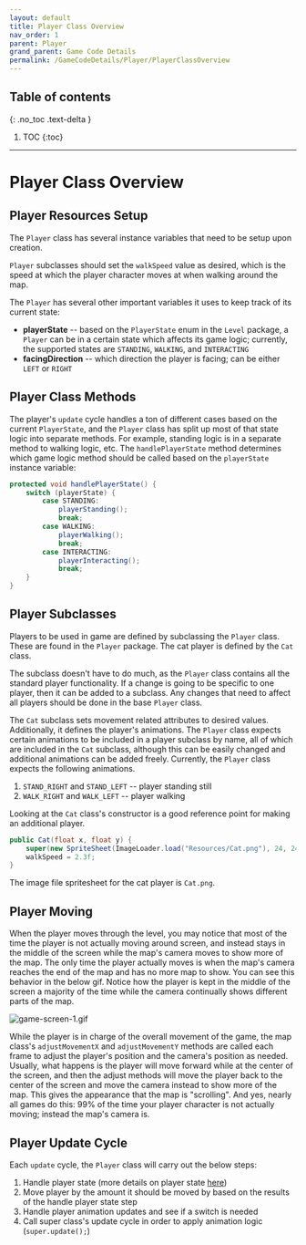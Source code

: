 ```yaml
---
layout: default
title: Player Class Overview
nav_order: 1
parent: Player
grand_parent: Game Code Details
permalink: /GameCodeDetails/Player/PlayerClassOverview
---
```


## Table of contents
{: .no_toc .text-delta }

1. TOC
{:toc}

---

# Player Class Overview

## Player Resources Setup

The `Player` class has several instance variables that need to be setup upon creation.

`Player` subclasses should set the `walkSpeed` value as desired, which is the speed at which the player character moves at when walking around the map.

The `Player` has several other important variables it uses to keep track of its current state:
- **playerState** -- based on the `PlayerState` enum in the `Level` package, a `Player` can be in a certain state which affects its game logic; currently, the supported states are `STANDING`, `WALKING`, and `INTERACTING`
- **facingDirection** -- which direction the player is facing; can be either `LEFT` or `RIGHT`

## Player Class Methods

The player's `update` cycle handles a ton of different cases based on the current `PlayerState`, 
and the `Player` class has split up most of that state logic into separate methods. 
For example, standing logic is in a separate method to walking logic, etc.
The `handlePlayerState` method determines which game logic method should be called based on the `playerState` instance variable:

```java
protected void handlePlayerState() {
    switch (playerState) {
        case STANDING:
            playerStanding();
            break;
        case WALKING:
            playerWalking();
            break;
        case INTERACTING:
            playerInteracting();
            break;
    }
}
```

## Player Subclasses

Players to be used in game are defined by subclassing the `Player` class. 
These are found in the `Player` package.
The cat player is defined by the `Cat` class. 

The subclass doesn't have to do much, as the `Player` class contains all the standard player functionality. 
If a change is going to be specific to one player, then it can be added to a subclass.
Any changes that need to affect all players should be done in the  base `Player` class.

The `Cat` subclass sets movement related attributes to desired values.
Additionally, it defines the player's animations.
The `Player` class expects certain animations to be included in a player subclass by name, all of which are included in the `Cat` subclass,
although this can be easily changed and additional animations can be added freely. 
Currently, the `Player` class expects the following animations. 

1. `STAND_RIGHT` and `STAND_LEFT` -- player standing still
1. `WALK_RIGHT` and `WALK_LEFT` -- player walking

Looking at the `Cat` class's constructor is a good reference point for making an additional player.

```java
public Cat(float x, float y) {
    super(new SpriteSheet(ImageLoader.load("Resources/Cat.png"), 24, 24), x, y, "STAND_RIGHT");
    walkSpeed = 2.3f;
}
```

The image file spritesheet for the cat player is `Cat.png`.

## Player Moving

When the player moves through the level, you may notice that most of the time the player is not actually moving around screen, and instead stays in the middle of the screen while the map's camera moves to show more of the map. 
The only time the player actually moves is when the map's camera reaches the end of the map and has no more map to show. 
You can see this behavior in the below gif. 
Notice how the player is kept in the middle of the screen a majority of the time while the camera continually shows different parts of the map.

![game-screen-1.gif](../../../assets/images/playing-level.gif)

While the player is in charge of the overall movement of the game, the map class's `adjustMovementX` and `adjustMovementY` methods are called each frame to adjust the player's position and the camera's position as needed. 
Usually, what happens is the player will move forward while at the center of the screen, and then the adjust methods will move the player back to the center of the screen and move the camera instead to show more of the map. 
This gives the appearance that the map is "scrolling". 
And yes, nearly all games do this: 99% of the time your player character is not actually moving; instead the map's camera is.

## Player Update Cycle

Each `update` cycle, the `Player` class will carry out the below steps:
1. Handle player state (more details on player state [here](./player-states.md))
1. Move player by the amount it should be moved by based on the results of the handle player state step
1. Handle player animation updates and see if a switch is needed
1. Call super class's update cycle in order to apply animation logic (`super.update();`)